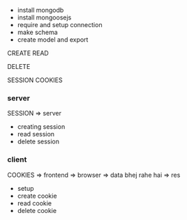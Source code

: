 - install mongodb
- install mongoosejs  
- require and setup connection  
- make schema      
- create model and export
    
CREATE 
READ 

DELETE

SESSION COOKIES

### server
SESSION ⇒ server

- creating session       
- read session
- delete session

### client  
COOKIES ⇒ frontend ⇒ browser ⇒ data bhej rahe hai ⇒ res

- setup
- create cookie
- read cookie
- delete cookie
